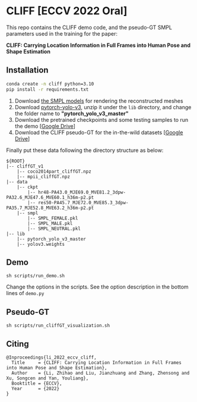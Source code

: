 # CLIFF [ECCV 2022 Oral]



This repo contains the CLIFF demo code, 
and the pseudo-GT SMPL parameters used in the training for the paper:

**CLIFF: Carrying Location Information in Full Frames into Human Pose and Shape Estimation**

## Installation
```bash
conda create -n cliff python=3.10
pip install -r requirements.txt
```

1. Download [the SMPL models](https://smpl.is.tue.mpg.de/) for rendering the reconstructed meshes
2. Download [pytorch-yolo-v3](https://github.com/ayooshkathuria/pytorch-yolo-v3), unzip it under the `lib` directory, and change the folder name to **"pytorch_yolo_v3_master"**
2. Download the pretrained checkpoints and some testing samples to run the demo [[Google Drive]()]
3. Download the CLIFF pseudo-GT for the in-the-wild datasets [[Google Drive]()]

Finally put these data following the directory structure as below:
```
${ROOT}
|-- cliffGT_v1
    |-- coco2014part_cliffGT.npz
    |-- mpii_cliffGT.npz
|-- data
    |-- ckpt
        |-- hr48-PA43.0_MJE69.0_MVE81.2_3dpw-PA32.6_MJE47.6_MVE60.1_h36m-p2.pt
        |-- res50-PA45.7_MJE72.0_MVE85.3_3dpw-PA35.7_MJE52.8_MVE63.2_h36m-p2.pt
    |-- smpl
        |-- SMPL_FEMALE.pkl
        |-- SMPL_MALE.pkl
        |-- SMPL_NEUTRAL.pkl
|-- lib
    |-- pytorch_yolo_v3_master
    |-- yolov3.weights
```


## Demo
```shell
sh scripts/run_demo.sh
```
Change the options in the scripts. 
See the option description in the bottom lines of `demo.py`

## Pseudo-GT
```shell
sh scripts/run_cliffGT_visualization.sh
```



## Citing
```
@Inproceedings{li_2022_eccv_cliff,
  Title     = {CLIFF: Carrying Location Information in Full Frames into Human Pose and Shape Estimation},
  Author    = {Li, Zhihao and Liu, Jianzhuang and Zhang, Zhensong and Xu, Songcen and Yan, Youliang},
  Booktitle = {ECCV},
  Year      = {2022}
}
```